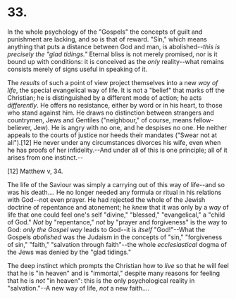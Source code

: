 # 33.

In the whole psychology of the "Gospels" the concepts of guilt and
punishment are lacking, and so is that of reward. "Sin," which means
anything that puts a distance between God and man, is abolished--_this
is precisely the "glad tidings."_ Eternal bliss is not merely promised,
nor is it bound up with conditions: it is conceived as the _only_
reality--what remains consists merely of signs useful in speaking of it.

The _results_ of such a point of view project themselves into a new _way
of life_, the special evangelical way of life. It is not a "belief" that
marks off the Christian; he is distinguished by a different mode of
action; he acts _differently_. He offers no resistance, either by word
or in his heart, to those who stand against him. He draws no distinction
between strangers and countrymen, Jews and Gentiles ("neighbour," of
course, means fellow-believer, Jew). He is angry with no one, and he
despises no one. He neither appeals to the courts of justice nor heeds
their mandates ("Swear not at all").[12] He never under any
circumstances divorces his wife, even when he has proofs of her
infidelity.--And under all of this is one principle; all of it arises
from one instinct.--

[12] Matthew v, 34.

The life of the Saviour was simply a carrying out of this way of
life--and so was his death.... He no longer needed any formula or ritual
in his relations with God--not even prayer. He had rejected the whole of
the Jewish doctrine of repentance and atonement; he _knew_ that it was
only by a _way_ of life that one could feel one's self "divine,"
"blessed," "evangelical," a "child of God." _Not_ by "repentance," _not_
by "prayer and forgiveness" is the way to God: _only the Gospel way_
leads to God--it is _itself_ "God!"--What the Gospels _abolished_ was
the Judaism in the concepts of "sin," "forgiveness of sin," "faith,"
"salvation through faith"--the whole _ecclesiastical_ dogma of the Jews
was denied by the "glad tidings."

The deep instinct which prompts the Christian how to _live_ so that he
will feel that he is "in heaven" and is "immortal," despite many reasons
for feeling that he is _not_ "in heaven": this is the only psychological
reality in "salvation."--A new way of life, _not_ a new faith....


